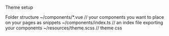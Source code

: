 Theme setup

Folder structure
~/components/*.vue           // your components you want to place on your pages as snippets 
~/components/index.ts        // an index file exporting your components
~/resources/theme.scss       // theme css